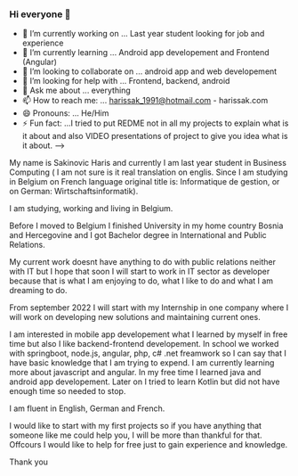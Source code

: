 ### Hi everyone 👋



- 🔭 I’m currently working on ... Last year student looking for job and experience
- 🌱 I’m currently learning ... Android app developement and Frontend (Angular)
- 👯 I’m looking to collaborate on ... android app and web developement
- 🤔 I’m looking for help with ... Frontend, backend, android 
- 💬 Ask me about ... everything
- 📫 How to reach me: ... harissak_1991@hotmail.com - harissak.com  
- 😄 Pronouns: ... He/Him
- ⚡ Fun fact: ...I tried to put REDME not in all my projects to explain what is it about and also VIDEO presentations of project to give you idea what is it about. 
-->

My name is Sakinovic Haris and currently I am last year student in Business Computing ( I am not sure is it real translation on englis. 
Since I am studying in Belgium on French language original title is: Informatique de gestion, or on German: Wirtschaftsinformatik).

I am studying, working and living in Belgium.

Before I moved to Belgium I finished University in my home country Bosnia and Hercegovine and I got Bachelor degree in International and
Public Relations.

My current work doesnt have anything to do with public relations neither with IT but I hope that soon I will start to work in IT sector as developer because that is what I am enjoying to do, what I like to do and what I am dreaming to do. 

From september 2022 I will start with my Internship in one company where I will work on developing new solutions and maintaining current ones. 

I am interested in mobile app developement what I learned by myself in free time but also I like backend-frontend developement. 
In school we worked with springboot, node.js, angular, php, c# .net freamwork so I can say that I have basic knowledge that I am trying to expend. I am currently learning more about javascript and angular. In my free time I learned java and android app developement. Later on
I tried to learn Kotlin but did not have enough time so needed to stop.

I am fluent in English, German and French.

I would like to start with my first projects so if you have anything that someone like me could help you, I will be more than thankful for that. Offcours I would like to help for free just to gain experience and knowledge. 

Thank you
